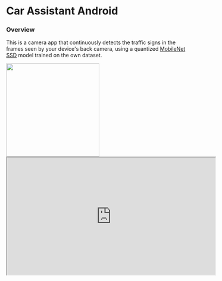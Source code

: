 # Car Assistant Android
### Overview
This is a camera app that continuously detects the traffic signs in the frames seen by your device's back camera, using a quantized [MobileNet SSD](https://github.com/tensorflow/models/tree/master/research/object_detection) model trained on the own dataset.

<img src="screens/stop.gif" alt="" width="250"/>

<iframe width="560" height="315" src="https://www.youtube.com/embed/RFsqi6xf3fw" allowfullscreen/>
